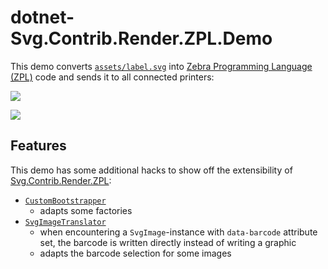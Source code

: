 # dotnet-Svg.Contrib.Render.ZPL.Demo

This demo converts [`assets/label.svg`](assets/label.svg) into [Zebra Programming Language (ZPL)](https://en.wikipedia.org/wiki/Zebra_(programming_language)) code and sends it to all connected printers:

![](assets/label.gif)

![](https://media.giphy.com/media/lA3qoZE4TKQhi/giphy.gif)

## Features

This demo has some additional hacks to show off the extensibility of [Svg.Contrib.Render.ZPL](../Svg.Contrib.Render.ZPL):

- [`CustomBootstrapper`](CustomBootstrapper.cs)
  - adapts some factories
- [`SvgImageTranslator`](SvgImageTranslator.cs)
  - when encountering a `SvgImage`-instance with `data-barcode` attribute set, the barcode is written directly instead of writing a graphic
  - adapts the barcode selection for some images
